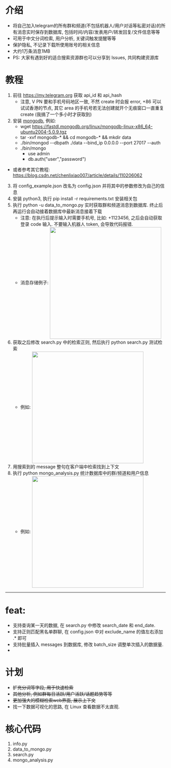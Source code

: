 # 介绍
- 将自己加入telegram的所有群和频道(不包括机器人/用户对话等私密对话)的所有消息实时保存到数据库, 包括时间/内容/发表用户/转发回复/文件信息等等
- 可用于中文分词检索, 用户分析, 关键词触发提醒等等
- 保护隐私, 不记录下载所使用账号的相关信息
- 大约1万条消息1MB
- PS: 大家有遇到好的适合搜索资源群也可以分享到 Issues, 共同构建资源库

# 教程
1. 前往 https://my.telegram.org 获取 api_id 和 api_hash
   - 注意, V PN 要和手机号码地区一致, 不然 create 时会报 error, +86 可以试试香港的节点, 其它 area 的手机号若无法创建就开个无痕窗口一直重复 create (我搞了一个多小时才获取到)
2. 安装 [mongodb](https://www.mongodb.com/try/download/community), 例如:
   - wget https://fastdl.mongodb.org/linux/mongodb-linux-x86_64-ubuntu2004-5.0.9.tgz
   - tar -xvf mongodb-* && cd mongodb-* && mkdir data
   - ./bin/mongod --dbpath ./data --bind_ip 0.0.0.0 --port 27017 --auth
   - ./bin/mongo
     - use admin
     - db.auth("user","password")
- 或者参考其它教程: https://blog.csdn.net/chenlixiao007/article/details/110206062
3. 将 config_example.json 改名为 config.json 并将其中的参数修改为自己的信息
4. 安装 python3, 执行 pip install -r requirements.txt 安装相关包
5. 执行 python -u data_to_mongo.py 实时获取群和频道消息到数据库. 终止后再运行会自动接着数据库中最新消息接着下载
   - 注意: 在执行后提示输入时需要手机号, 比如: +1123456, 之后会自动获取登录 code 输入. 不要输入机器人 token, 会导致代码报错.
   - 消息存储例子: <img src="message.png" width = "350" alt="" align=center />
6. 获取之后修改 search.py 中的检索正则, 然后执行 python search.py 测试检索
   - 例如: <img src="search.png" width = "350" alt="" align=center />
7. 用搜索到的 message 整句在客户端中检索找到上下文
8. 执行 python mongo_analysis.py 统计数据库中的群/频道和用户信息
   - 例如: <img src="stat.png" width = "350" alt="" align=center />

---

# feat:
   - 支持查询某一天的数据, 在 search.py 中修改 search_date 和 end_date.
   - 支持正则匹配黑名单群聊, 在 config.json 中对 exclude_name 的值左右添加 .* 即可
   - 支持批量插入 messages 到数据库, 修改 batch_size 调整单次插入的数据量.
   - 
# 计划
- ~~扩充分词等字段, 用于快速检索~~
- ~~其他分析, 例如群每日活跃/用户活跃/话题趋势等等~~
- ~~更加强大的模糊检索web界面, 展示上下文~~
- 找一下数据可视化的思路, 在 Linux 查看数据不太直观.

# 核心代码
1. info.py
2. data_to_mongo.py
3. search.py
4. mongo_analysis.py
